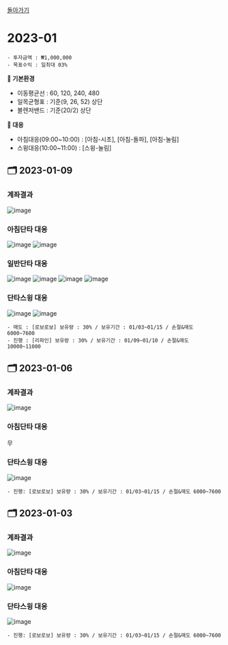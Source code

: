 [돌아가기](/StockCompany-Korea/README.md)

# 2023-01
```
- 투자금액 : ₩1,000,000
- 목표수익 : 일최대 03%
```

**:game_die: 기본환경**
- 이동평균선 : 60, 120, 240, 480
- 일목균형표 : 기준(9, 26, 52) 상단
- 볼렌저밴드 : 기준(20/2) 상단

**:game_die: 대응**
- 아침대응(09:00~10:00) : [아침-시초], [아침-돌파], [아침-눌림]
- 스윙대응(10:00~11:00) : [스윙-눌림]

## :card_index_dividers: 2023-01-09
### 계좌결과
![image](https://user-images.githubusercontent.com/77244047/211264051-87aa2620-c9dc-4c81-b7ab-c64ee766c980.png)

### 아침단타 대응
![image](https://user-images.githubusercontent.com/77244047/211266100-70f94e07-cfde-46cc-a5a6-bd2cff923508.png)
![image](https://user-images.githubusercontent.com/77244047/211264254-d33dfce6-2dcf-4ae9-a5b2-b25ce7499acf.png)

### 일반단타 대응
![image](https://user-images.githubusercontent.com/77244047/211264566-0909e3d3-9af5-40e9-ad5a-1d80a410a8af.png)
![image](https://user-images.githubusercontent.com/77244047/211264312-47c1eff3-f405-49fe-86d7-5c2c795ebe4d.png)
![image](https://user-images.githubusercontent.com/77244047/211264331-1654c59b-a9f3-4526-a534-28a8213e049c.png)
![image](https://user-images.githubusercontent.com/77244047/211264359-ce00633c-96ad-44e7-aae1-b541da7d65ee.png)

### 단타스윙 대응
![image](https://user-images.githubusercontent.com/77244047/211264099-97cfd8fd-29ce-417b-9ed3-5783c0889129.png)
![image](https://user-images.githubusercontent.com/77244047/211264517-d7dd735b-478e-4919-a9d3-72ce5ab8287a.png)
```
- 매도 : [로보로보] 보유량 : 30% / 보유기간 : 01/03~01/15 / 손절&매도 6000~7600
- 진행 : [리파인] 보유량 : 30% / 보유기간 : 01/09~01/10 / 손절&매도 10000~11000
```

## :card_index_dividers: 2023-01-06
### 계좌결과
![image](https://user-images.githubusercontent.com/77244047/210952532-b4d4ff32-cd0c-46c6-9f77-4aff2ea91c38.png)

### 아침단타 대응
무

### 단타스윙 대응
![image](https://user-images.githubusercontent.com/77244047/210958974-9cddcaf4-fba4-48cd-9692-24b964ae654e.png)
```
- 진행: [로보로보] 보유량 : 30% / 보유기간 : 01/03~01/15 / 손절&매도 6000~7600
```

## :card_index_dividers: 2023-01-03
### 계좌결과
![image](https://user-images.githubusercontent.com/77244047/210303430-06256f3d-85de-4118-b172-852418194cbd.png)

### 아침단타 대응
![image](https://user-images.githubusercontent.com/77244047/210921643-f8bacb9b-4053-4189-986e-cf63343b4ebe.png)

### 단타스윙 대응
![image](https://user-images.githubusercontent.com/77244047/210303810-c033c6e0-133e-43a8-90d9-89c0ee2cc9d9.png)
```
- 진행: [로보로보] 보유량 : 30% / 보유기간 : 01/03~01/15 / 손절&매도 6000~7600
```

